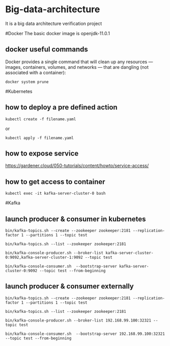 # Big-data-architecture
It is a big data architecture verification project

#Docker
The basic docker image is openjdk-11.0.1

## docker useful commands
Docker provides a single command that will clean up any resources — images, containers, volumes, and networks — that are dangling (not associated with a container):

    docker system prune
    
#Kubernetes
## how to deploy a pre defined action
    kubectl create -f filename.yaml
or

    kubectl apply -f filename.yaml
    
## how to expose service
https://gardener.cloud/050-tutorials/content/howto/service-access/

## how to get access to container

    kubectl exec -it kafka-server-cluster-0 bash

#Kafka
## launch producer & consumer in kubernetes

    bin/kafka-topics.sh --create --zookeeper zookeeper:2181 --replication-factor 1 --partitions 1 --topic test
    
    bin/kafka-topics.sh --list --zookeeper zookeeper:2181
    
    bin/kafka-console-producer.sh --broker-list kafka-server-cluster-0:9092,kafka-server-cluster-1:9092 --topic test
    
    bin/kafka-console-consumer.sh  --bootstrap-server kafka-server-cluster-0:9092 --topic test --from-beginning

## launch producer & consumer externally

    bin/kafka-topics.sh --create --zookeeper zookeeper:2181 --replication-factor 1 --partitions 1 --topic test
    
    bin/kafka-topics.sh --list --zookeeper zookeeper:2181
    
    bin/kafka-console-producer.sh --broker-list 192.168.99.100:32321 --topic test
        
    bin/kafka-console-consumer.sh  --bootstrap-server 192.168.99.100:32321 --topic test --from-beginning

